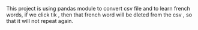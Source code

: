 This project is using pandas module to convert csv file and to learn french words, 
if we click  tik , then that french word will be dleted from the csv , so that it will not repeat again.

